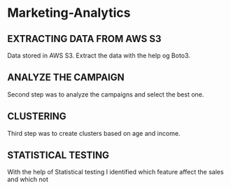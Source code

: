 # Marketing-Analytics

## EXTRACTING DATA FROM AWS S3

Data stored in AWS S3. Extract the data with the help og Boto3. 


## ANALYZE THE CAMPAIGN

Second step was to analyze the campaigns and select the best one.


## CLUSTERING

Third step was to create clusters based on age and income.

## STATISTICAL TESTING

With the help of Statistical testing I identified which feature affect the sales and which not
